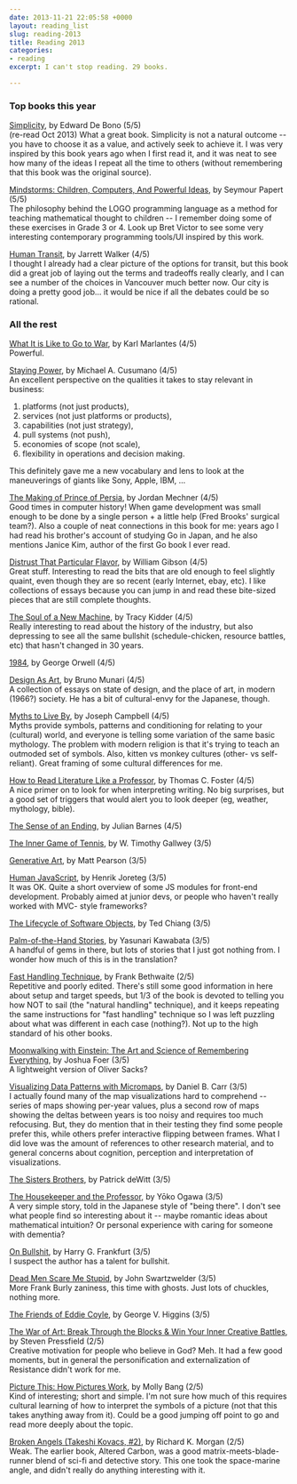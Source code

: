 ```yaml
---
date: 2013-11-21 22:05:58 +0000
layout: reading_list
slug: reading-2013
title: Reading 2013
categories:
- reading
excerpt: I can't stop reading. 29 books.

---
```

### Top books this year

[Simplicity](http://amazon.com/dp/0140258396/), by Edward De Bono (5/5)  
(re-read Oct 2013) What a great book. Simplicity is not a natural outcome -- you have to choose it as a value, and actively seek to achieve it. I was very inspired by this book years ago when I first read it, and it was neat to see how many of the ideas I repeat all the time to others (without remembering that this book was the original source).

[Mindstorms: Children, Computers, And Powerful Ideas](http://amazon.com/dp/0465046746/), by Seymour Papert (5/5)  
The philosophy behind the LOGO programming language as a method for teaching mathematical thought to children -- I remember doing some of these exercises in Grade 3 or 4. Look up Bret Victor to see some very interesting contemporary programming tools/UI inspired by this work.

[Human Transit](http://amazon.com/dp/1597269719/), by Jarrett Walker (4/5)  
I thought I already had a clear picture of the options for transit, but this book did a great job of laying out the terms and tradeoffs really clearly, and I can see a number of the choices in Vancouver much better now. Our city is doing a pretty good job... it would be nice if all the debates could be so rational.

### All the rest

[What It is Like to Go to War](http://amazon.com/dp/0802119921/), by Karl Marlantes (4/5)  
Powerful.

[Staying Power](http://amazon.com/dp/019921896X/), by Michael A. Cusumano (4/5)  
An excellent perspective on the qualities it takes to stay relevant in
business:

1. platforms (not just products),
2. services (not just platforms or products),
3. capabilities (not just strategy),
4. pull systems (not push),
5. economies of scope (not scale),
6. flexibility in operations and decision making.

This definitely gave me a new vocabulary and lens to look at the maneuverings of giants like Sony, Apple, IBM, ...

[The Making of Prince of Persia](http://amazon.com/dp/B005WUE6Q2/), by Jordan Mechner (4/5)  
Good times in computer history! When game development was small enough to be done by a single person + a little help (Fred Brooks' surgical team?). Also a couple of neat connections in this book for me: years ago I had read his brother's account of studying Go in Japan, and he also mentions Janice Kim, author of the first Go book I ever read.

[Distrust That Particular Flavor](http://amazon.com/dp/039915843X/), by William Gibson (4/5)  
Great stuff. Interesting to read the bits that are old enough to feel slightly quaint, even though they are so recent (early Internet, ebay, etc). I like collections of essays because you can jump in and read these bite-sized pieces that are still complete thoughts.

[The Soul of a New Machine](http://amazon.com/dp/0316491977/), by Tracy Kidder (4/5)  
Really interesting to read about the history of the industry, but also depressing to see all the same bullshit (schedule-chicken, resource battles, etc) that hasn't changed in 30 years.

[1984](http://amazon.com/dp/0451524934/), by George Orwell (4/5)

[Design As Art](http://amazon.com/dp/0141035811/), by Bruno Munari (4/5)  
A collection of essays on state of design, and the place of art, in modern (1966?) society. He has a bit of cultural-envy for the Japanese, though.

[Myths to Live By](http://amazon.com/dp/0140194614/), by Joseph Campbell (4/5)  
Myths provide symbols, patterns and conditioning for relating to your (cultural) world, and everyone is telling some variation of the same basic mythology. The problem with modern religion is that it's trying to teach an outmoded set of symbols. Also, kitten vs monkey cultures (other- vs self- reliant). Great framing of some cultural differences for me.

[How to Read Literature Like a Professor](http://amazon.com/dp/006000942X/), by Thomas C. Foster (4/5)  
A nice primer on to look for when interpreting writing. No big surprises, but a good set of triggers that would alert you to look deeper (eg, weather, mythology, bible).

[The Sense of an Ending](http://amazon.com/dp/0224094157/), by Julian Barnes (4/5)

[The Inner Game of Tennis](http://amazon.com/dp/0679778314/), by W. Timothy Gallwey (3/5)

[Generative Art](http://amazon.com/dp/1935182625/), by Matt Pearson (3/5)

[Human JavaScript](http://amazon.com/dp/B00G9FGHFW/), by Henrik Joreteg (3/5)  
It was OK. Quite a short overview of some JS modules for front-end development. Probably aimed at junior devs, or people who haven't really worked with MVC- style frameworks?

[The Lifecycle of Software Objects](http://amazon.com/dp/1596063173/), by Ted Chiang (3/5)

[Palm-of-the-Hand Stories](http://amazon.com/dp/0374530491/), by Yasunari Kawabata (3/5)  
A handful of gems in there, but lots of stories that I just got nothing from. I wonder how much of this is in the translation?

[Fast Handling Technique](http://amazon.com/dp/1408154161/), by Frank Bethwaite (2/5)  
Repetitive and poorly edited. There's still some good information in here about setup and target speeds, but 1/3 of the book is devoted to telling you how NOT to sail (the "natural handling" technique), and it keeps repeating the same instructions for "fast handling" technique so I was left puzzling about what was different in each case (nothing?). Not up to the high standard of his other books.

[Moonwalking with Einstein: The Art and Science of Remembering Everything](http://amazon.com/dp/159420229X/), by Joshua Foer (3/5)  
A lightweight version of Oliver Sacks?

[Visualizing Data Patterns with Micromaps](http://amazon.com/dp/142007573X/), by Daniel B. Carr (3/5)  
I actually found many of the map visualizations hard to comprehend -- series of maps showing per-year values, plus a second row of maps showing the deltas between years is too noisy and requires too much refocusing. But, they do mention that in their testing they find some people prefer this, while others prefer interactive flipping between frames. What I did love was the amount of references to other research material, and to general concerns about cognition, perception and interpretation of visualizations.

[The Sisters Brothers](http://amazon.com/dp/0062041266/), by Patrick deWitt (3/5)

[The Housekeeper and the Professor](http://amazon.com/dp/0312427808/), by Yōko Ogawa (3/5)  
A very simple story, told in the Japanese style of "being there". I don't see what people find so interesting about it -- maybe romantic ideas about mathematical intuition? Or personal experience with caring for someone with dementia?

[On Bullshit](http://amazon.com/dp/0691122946/), by Harry G. Frankfurt (3/5)  
I suspect the author has a talent for bullshit.

[Dead Men Scare Me Stupid](http://amazon.com/dp/0975579983/), by John Swartzwelder (3/5)  
More Frank Burly zaniness, this time with ghosts. Just
lots of chuckles, nothing more.

[The Friends of Eddie Coyle](http://amazon.com/dp/031242969X/), by George V. Higgins (3/5)

[The War of Art: Break Through the Blocks & Win Your Inner Creative Battles](http://amazon.com/dp/0446691437/), by Steven Pressfield (2/5)  
Creative motivation for people who believe in God? Meh. It had a few good moments, but in general the personification and externalization of Resistance didn't work for me.

[Picture This: How Pictures Work](http://amazon.com/dp/0613300912/), by Molly Bang (2/5)  
Kind of interesting; short and simple. I'm not sure how much of this requires cultural learning of how to interpret the symbols of a picture (not that this takes anything away from it). Could be a good jumping off point to go and read more deeply about the topic.

[Broken Angels (Takeshi Kovacs, #2)](http://amazon.com/dp/0345457714/), by Richard K. Morgan (2/5)  
Weak. The earlier book, Altered Carbon, was a good matrix-meets-blade-runner blend of sci-fi and detective story. This one took the space-marine angle, and didn't really do anything interesting with it.